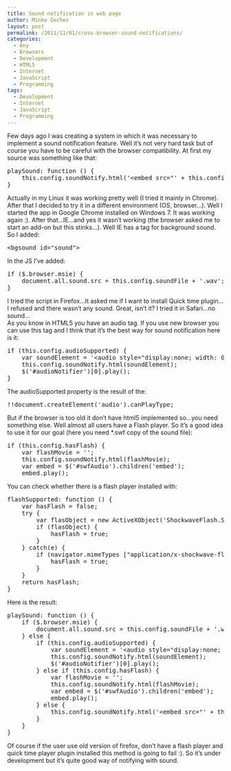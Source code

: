 ```yaml
---
title: Sound notification in web page
author: Minko Gechev
layout: post
permalink: /2011/11/01/cross-browser-sound-notifications/
categories:
  - Any
  - Browsers
  - Development
  - HTML5
  - Internet
  - JavaScript
  - Programming
tags:
  - Development
  - Internet
  - JavaScript
  - Programming
---
```

Few days ago I was creating a system in which it was necessary to implement a sound notification feature. Well it&#8217;s not very hard task but of course you have to be careful with the browser compatibility. At first my source was something like that:

<pre lang="JavaScript">playSound: function () {
	this.config.soundNotify.html('&lt;embed src="' + this.config.soundFile + '.wav" hidden=true autostart=true loop=false>');
}
</pre>

Actually in my Linux it was working pretty well (I tried it mainly in Chrome).  
After that I decided to try it in a different environment (OS, browser&#8230;). Well I started the app in Google Chrome installed on Windows 7. It was working again :). After that&#8230;IE&#8230;and yes it wasn&#8217;t working (the browser asked me to start an add-on but this stinks&#8230;). Well IE has a tag for background sound. So I added:

<pre lang="HTML">&lt;bgsound id="sound">
</pre>

In the JS I&#8217;ve added:

<pre lang="JavaScript">if ($.browser.msie) {
	document.all.sound.src = this.config.soundFile + '.wav';
}
</pre>

I tried the script in Firefox&#8230;It asked me if I want to install Quick time plugin&#8230;I refused and there wasn&#8217;t any sound. Great, isn&#8217;t it? I tried it in Safari&#8230;no sound&#8230;  
As you know in HTML5 you have an audio tag. If you use new browser you can use this tag and I think that it&#8217;s the best way for sound notification here is it:

<pre lang="JavaScript">if (this.config.audioSupported) {
	var soundElement = '&lt;audio style="display:none; width: 0px; height: 0px;" id="audioNotifier" src="' + this.config.soundFile + '.wav" controls preload="auto" autobuffer>&lt;/audio>';
	this.config.soundNotify.html(soundElement);
	$('#audioNotifier')[0].play();
}
</pre>

The audioSupported property is the result of the:

<pre lang="JavaScript">!!document.createElement('audio').canPlayType;
</pre>

But if the browser is too old it don&#8217;t have html5 implemented so&#8230;you need something else. Well almost all users have a Flash player. So it&#8217;s a good idea to use it for our goal (here you need *.swf copy of the sound file):

<pre lang="JavaScript">if (this.config.hasFlash) {
	var flashMovie = '';
	this.config.soundNotify.html(flashMovie);
	var embed = $('#swfAudio').children('embed');
	embed.play();
</pre>

You can check whether there is a flash player installed with:

<pre lang="JavaScript">flashSupported: function () {
	var hasFlash = false;
	try {
		var flasObject = new ActiveXObject('ShockwaveFlash.ShockwaveFlash');
		if (flasObject) {
			hasFlash = true;
		}
	} catch(e) {
		if (navigator.mimeTypes ["application/x-shockwave-flash"] != undefined) {
			hasFlash = true;
		}
	}
	return hasFlash;			
}
</pre>

Here is the result:

<pre lang="JavaScript">playSound: function () {
	if ($.browser.msie) {
		document.all.sound.src = this.config.soundFile + '.wav';
	} else {
		if (this.config.audioSupported) {
			var soundElement = '&lt;audio style="display:none; width: 0px; height: 0px;" id="audioNotifier" src="' + this.config.soundFile + '.wav" controls preload="auto" autobuffer>&lt;/audio>';
			this.config.soundNotify.html(soundElement);
			$('#audioNotifier')[0].play();
		} else if (this.config.hasFlash) {
			var flashMovie = '';
			this.config.soundNotify.html(flashMovie);
			var embed = $('#swfAudio').children('embed');
			embed.play();
		} else {
			this.config.soundNotify.html('&lt;embed src="' + this.config.soundFile + '.wav" hidden=true autostart=true loop=false>');
		}
	}
}
</pre>

Of course if the user use old version of firefox, don&#8217;t have a flash player and quick time player plugin installed this method is going to fail :). So it&#8217;s under development but it&#8217;s quite good way of notifying with sound.